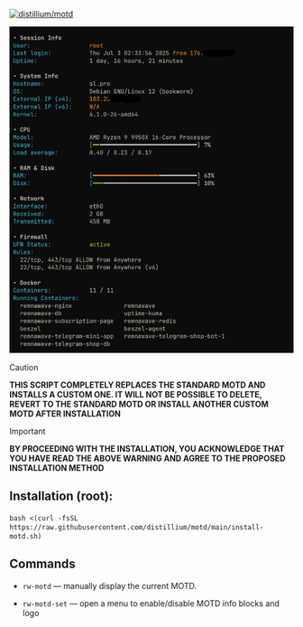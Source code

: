 <p aling="center"><a href="https://github.com/distillium/motd">
 <picture>
   <source media="(prefers-color-scheme: dark)" srcset="./media/logo.png" />
   <source media="(prefers-color-scheme: light)" srcset="./media/logo-black.png" />
   <img alt="distillium/motd" src="https://github.com/distillium/motd" />
 </picture>
</a></p>

![screenshot](./media/preview.png)

> [!CAUTION]  
> **THIS SCRIPT COMPLETELY REPLACES THE STANDARD MOTD AND INSTALLS A CUSTOM ONE. IT WILL NOT BE POSSIBLE TO DELETE, REVERT TO THE STANDARD MOTD OR INSTALL ANOTHER CUSTOM MOTD AFTER INSTALLATION**

> [!IMPORTANT]  
> **BY PROCEEDING WITH THE INSTALLATION, YOU ACKNOWLEDGE THAT YOU HAVE READ THE ABOVE WARNING AND AGREE TO THE PROPOSED INSTALLATION METHOD**

## Installation (root):

```
bash <(curl -fsSL https://raw.githubusercontent.com/distillium/motd/main/install-motd.sh)
```

## Commands

- `rw-motd` — manually display the current MOTD.

- `rw-motd-set` — open a menu to enable/disable MOTD info blocks and logo
